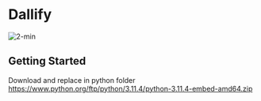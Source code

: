 # Dallify
![2-min](https://github.com/AmirHosseinAsa/dallify/assets/92585902/05cf714a-f11a-4d7d-bb72-c115f76aac56)


## Getting Started
Download and replace in python folder
https://www.python.org/ftp/python/3.11.4/python-3.11.4-embed-amd64.zip
